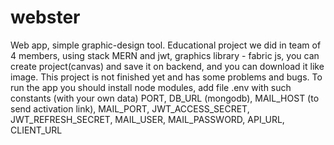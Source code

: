 # webster
Web app, simple graphic-design tool. Educational project we did in team of 4 members, using stack MERN and jwt, graphics library - fabric js, you can create project(canvas) and save it on backend,
and you can download it like image. This project is not finished yet and has some problems and bugs.
To run the app you should install node modules, add file .env with such constants (with your own data) PORT, DB_URL (mongodb), MAIL_HOST (to send activation link), MAIL_PORT, JWT_ACCESS_SECRET, JWT_REFRESH_SECRET, MAIL_USER, MAIL_PASSWORD, API_URL, CLIENT_URL
